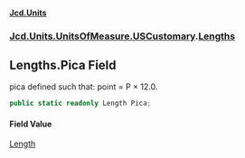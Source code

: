 #### [Jcd.Units](index 'index')
### [Jcd.Units.UnitsOfMeasure.USCustomary](Jcd.Units.UnitsOfMeasure.USCustomary 'Jcd.Units.UnitsOfMeasure.USCustomary').[Lengths](Lengths 'Jcd.Units.UnitsOfMeasure.USCustomary.Lengths')

## Lengths.Pica Field

pica defined such that: point = P × 12.0.

```csharp
public static readonly Length Pica;
```

#### Field Value
[Length](Length 'Jcd.Units.UnitTypes.Length')